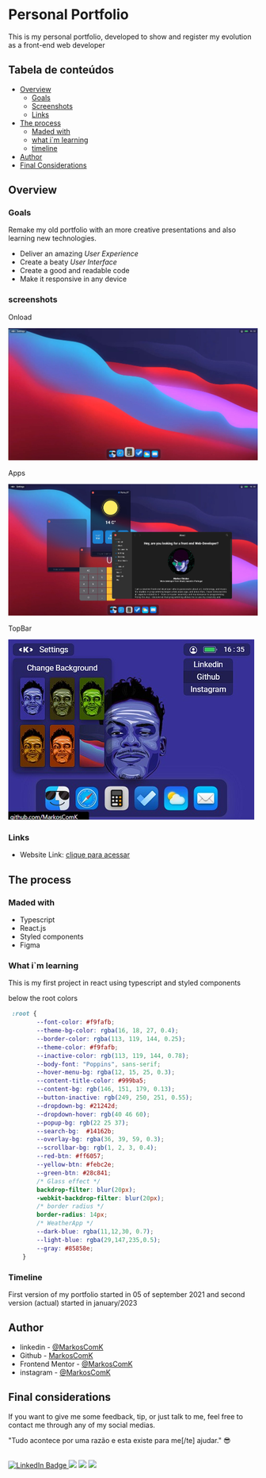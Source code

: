 # Personal Portfolio

This is my personal portfolio, developed to show and register my evolution as a front-end web developer

## Tabela de conteúdos

- [Overview](#overview)
  - [Goals](#goals)
  - [Screenshots](#screenshots)
  - [Links](#links)
- [The process](#the-process)
  - [Maded with](#maded-with)
  - [what i`m learning](#what-im-learning)
  - [timeline](#timeline)
- [Author](#author)
- [Final Considerations](#final-considerations)


## Overview

### Goals

Remake my old portfolio with an more creative presentations and also learning new technologies.

- Deliver an amazing *User Experience*
- Create a beaty *User Interface*
- Create a good and readable code 
- Make it responsive in any device 

### screenshots


Onload

![Onload](./screenshots/screenshot01.jpg)

Apps


![Apps](./screenshots/screenshot02.jpg)

TopBar


![TopBar](./screenshots/screenshot03.jpg)



### Links

- Website Link: [clique para acessar](https://markos.click)

## The process

### Maded with

- Typescript
- React.js
- Styled components
- Figma

### What i`m learning


This is my first project in react using typescript and styled components

below the root colors
```css
 :root {
        --font-color: #f9fafb;
        --theme-bg-color: rgba(16, 18, 27, 0.4);
        --border-color: rgba(113, 119, 144, 0.25);
        --theme-color: #f9fafb;
        --inactive-color: rgb(113, 119, 144, 0.78);
        --body-font: "Poppins", sans-serif;
        --hover-menu-bg: rgba(12, 15, 25, 0.3);
        --content-title-color: #999ba5;
        --content-bg: rgb(146, 151, 179, 0.13);
        --button-inactive: rgb(249, 250, 251, 0.55);
        --dropdown-bg: #21242d;
        --dropdown-hover: rgb(40 46 60);
        --popup-bg: rgb(22 25 37);
        --search-bg:  #14162b;
        --overlay-bg: rgba(36, 39, 59, 0.3);
        --scrollbar-bg: rgb(1, 2, 3, 0.4);
        --red-btn: #ff6057;
        --yellow-btn: #febc2e;
        --green-btn: #28c841;
        /* Glass effect */
        backdrop-filter: blur(20px);
        -webkit-backdrop-filter: blur(20px);
        /* border radius */
        border-radius: 14px;
        /* WeatherApp */
        --dark-blue: rgba(11,12,30, 0.7);
        --light-blue: rgba(29,147,235,0.5);
        --gray: #85858e;
    }
```



### Timeline

First version of my portfolio started in 05 of september 2021 and second version (actual) started in january/2023


## Author

- linkedin - [@MarkosComK](https://www.linkedin.com/in/markos-soares/)
- Github - [MarkosComK](https://github.com/MarkosComK)
- Frontend Mentor - [@MarkosComK](https://www.frontendmentor.io/profile/MarkosComK)
- instagram - [@MarkosComK](https://www.instagram.com/markoscomk/)

## Final considerations

If you want to give me some feedback, tip, or just talk to me, feel free to contact me through any of my social medias.

"Tudo acontece por uma razão e esta existe para me[/te] ajudar." 😎

<br>

<div>
  <a href="https://www.linkedin.com/in/markos-soares/">
    <img src="https://img.shields.io/badge/LinkedIn-0077B5?style=for-the-badge&logo=linkedin&logoColor=white" alt="LinkedIn Badge">
  </a> 
  <a href="https://instagram.com/MarkosComK" target="_blank"><img src="https://img.shields.io/badge/-Instagram-%234e2d23?style=for-the-badge&logo=instagram&logoColor=white" target="_blank" ></a>
  <a href="https://twitter.com/markoscomk" target="_blank"><img src="https://img.shields.io/badge/Twitter-1DA1F2?style=for-the-badge&logo=twitter&logoColor=white" target="_blank" ></a>
 <a href = "mailto:markoscomks@gmail.com"><img src="https://img.shields.io/badge/-Gmail-%23333?style=for-the-badge&logo=gmail&logoColor=white" target="_blank" ></a>
</div>

<br>
